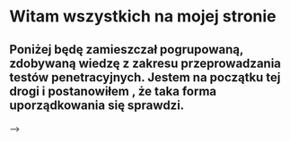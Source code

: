 <h1>Witam wszystkich na mojej stronie </h1> </p>
<h2>Poniżej będę zamieszczał pogrupowaną, zdobywaną wiedzę z zakresu przeprowadzania testów penetracyjnych. 
  Jestem na początku tej drogi i postanowiłem , że taka forma uporządkowania się sprawdzi.   </p>
</h2>  

-->
